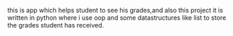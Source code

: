 this is app which helps student to see his grades,and also this project it is written in python where i use oop and some datastructures like list to store the grades student has received.

